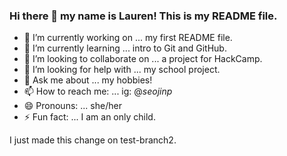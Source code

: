 ### Hi there 👋 my name is Lauren! This is my README file.

- 🔭 I’m currently working on ... my first README file.
- 🌱 I’m currently learning ... intro to Git and GitHub.
- 👯 I’m looking to collaborate on ... a project for HackCamp.
- 🤔 I’m looking for help with ... my school project.
- 💬 Ask me about ... my hobbies!
- 📫 How to reach me: ... ig: @_seojinp_
- 😄 Pronouns: ... she/her
- ⚡ Fun fact: ... I am an only child.

I just made this change on test-branch2.

<!--
**laurenspark/laurenspark** is a ✨ _special_ ✨ repository because its `README.md` (this file) appears on your GitHub profile.

Here are some ideas to get you started:

- 🔭 I’m currently working on ...
- 🌱 I’m currently learning ...
- 👯 I’m looking to collaborate on ...
- 🤔 I’m looking for help with ...
- 💬 Ask me about ...
- 📫 How to reach me: ...
- 😄 Pronouns: ...
- ⚡ Fun fact: ...
-->
